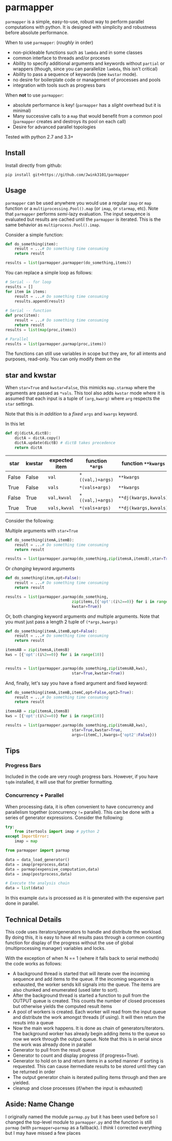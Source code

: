 # parmapper

`parmapper` is a simple, easy-to-use, robust way to perform parallel computations with python. It is designed with simplicity and robustness before absolute performance.

When to use `parmapper`: (*roughly* in order)

* non-pickleable functions such as `lambda` and in some classes
* common interface to threads and/or proceses
* Ability to specify additional arguments and keywords without `partial` or wrappers (though, since you can parallelize `lambda`, this isn't critical)
* Ability to pass a sequence of keywords (see `kwstar` mode). 
* no desire for boilerplate code or management of processes and pools
* integration with tools such as progress bars

When **not** to use `parmapper`:

* absolute performance is key! (`parmapper` has a *slight* overhead but it is minimal)
* Many successive calls to a `map` that would benefit from a common pool (`parmapper` creates and destroys its pool on each call)
* Desire for advanced parallel topologies

Tested with python 2.7 and 3.3+

## Install

Install directly from github:

    pip install git+https://github.com/Jwink3101/parmapper

## Usage

`parmapper` can be used anywhere you would use a regular `imap` or `map` function or a `multiprocessing.Pool().map` (or `imap`, or `starmap`, etc). Note that `parmapper` performs *semi*-lazy evaluation. The input sequence is evaluated but results are cached until the `parmapper` is iterated. This is the same behavior as `multiprocess.Pool().imap`.

Consider a simple function:

```python
def do_something(item):
    result = ...# Do something time consuming
    return result

results = list(parmapper.parmapper(do_something,items))
```

You can replace a simple loop as follows:

```python
# Serial -- for loop
results = []
for item in items:
    result = ...# Do something time consuming
    results.append(result)
    
# Serial -- function
def proc(item):
    result = ...# Do something time consuming
    return result
results = list(map(proc,items))

# Parallel
results = list(parmapper.parmap(proc,items))
```

The functions can still use variables in scope but they are, for all intents and purposes, read-only. You can only modify them on the


## star and kwstar

When `star=True` and `kwstar=False`, this mimicks `map.starmap` where the arguments are passed as `*vals`. This tool also adds `kwstar` mode where it is assumed that each input is a tuple of `(arg,kwarg)` where `arg` respects the `star` settings.

Note that this is *in addition* to a *fixed* `args` and `kwargs` keyword.

In this let
```python
def dj(dictA,dictB):
    dictA = dictA.copy()
    dictA.update(dictB) # dictB takes precedence
    return dictA
```

| star  | kwstar | expected item | function `*args` | function `**kwargs`   |
|-------|--------|---------------|------------------|-----------------------|
| False | False  | `val`         | `*((val,)+args)` | `**kwargs`            |
| True  | False  | `vals`        | `*(vals+args)`   | `**kwargs`            |
| False | True   | `val,kwval`   | `*((val,)+args)` | `**dj(kwargs,kwvals)` |
| True  | True   | `vals,kwval`  | `*(vals+args)`   | `**dj(kwargs,kwvals)` |

Consider the following:

Multiple arguments with `star=True`

```python
def do_something(itemA,itemB):
    result = ...# Do something time consuming
    return result

results = list(parmapper.parmap(do_something,zip(itemsA,itemsB),star=True))
```

Or *changing* keyword arguments

```python
def do_something(item,opt=False):
    result = ...# Do something time consuming
    return result

results = list(parmapper.parmap(do_something,
                             zip(items,[{'opt':(i%2==0)} for i in range(10)]),
                             kwstar=True))
```

Or, both changing keyword arguments *and* multiple arguments. Note that you must just pass a length 2 tuple of `(*args,kwargs)`

```python
def do_something(itemA,itemB,opt=False):
    result = ...# Do something time consuming
    return result

itemsAB = zip(itemsA,itemsB)
kws = [{'opt':(i%2==0)} for i in range(10)]


results = list(parmapper.parmap(do_something,zip(itemsAB,kws),
                             star=True,kwstar=True))
```

And, finally, let's say you have a fixed argument and fixed keyword:

```python
def do_something(itemA,itemB,itemC,opt=False,opt2=True):
    result = ...# Do something time consuming
    return result

itemsAB = zip(itemsA,itemsB)
kws = [{'opt':(i%2==0)} for i in range(10)]

results = list(parmapper.parmap(do_something,zip(itemsAB,kws),
                             star=True,kwstar=True,
                             args=(itemC,),kwargs={'opt2':False}))
```

## Tips

### Progress Bars

Included in the code are very rough progress bars. However, if you have `tqdm` installed, it will use that for prettier formatting.

### Concurrency + Parallel

When processing data, it is often convenient to have concurrency and parallelism together (concurrency `!=` parallel). This can be done with a series of generator expressions. Consider the following:

```python
try:
    from itertools import imap # python 2
except ImportError:
    imap = map

from parmapper import parmap

data = data_load_generator() 
data = imap(preprocess,data)
data = parmap(expensive_computation,data)
data = imap(postprocess,data)

# Execute the analysis chain
data = list(data)
```

In this example `data` is processed as it is generated with the expensive part done in parallel.

## Technical Details

This code uses iterators/generators to handle and distribute the workload. By doing this, it is easy to have all results pass through a common counting function for display of the progress without the use of global (multiprocessing manager) variables and locks.

With the exception of when N == 1 (where it falls back to serial methods) the code works as follows:

- A background thread is started that will iterate over the incoming sequence and add items to the queue. If the incoming sequence is exhausted, the worker sends kill signals into the queue. The items are also chunked and enumerated (used later to sort). 
- After the background thread is started a function to pull from the OUTPUT queue is created. This counts the number of closed processes but otherwise yields the computed result items 
- A pool of workers is created. Each worker will read from the input queue and distribute the work amongst threads (if using). It will then return the resuts into a queue 
- Now the main work happens. It is done as chain of generators/iterators. The background worker has already begin adding items to the queue so now we work through the output queue. Note that this is in serial since the work was already done in parallel 
- Generator to pull from the result queue 
- Generator to count and display progress (if progress=True). 
- Generator to hold on to and return items in a sorted manner if sorting is requested. This can cause itermediate results to be stored until they can be returned in order 
- The output generator chain is iterated pulling items through and then are yielded. 
- cleanup and close processes (if/when the input is exhausted)

## Aside: Name Change

I originally named the module `parmap.py` but it has been used before so I changed the top-level module to `parmapper.py` and the function is still `parmap` (with `parmapper=parmap` as a fallback). I *think* I corrected everything but I may have missed a few places
